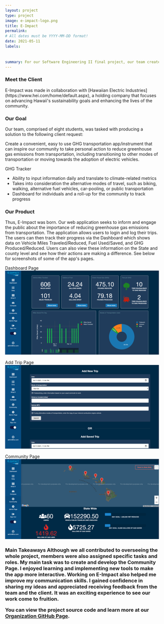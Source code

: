 ```yaml
---
layout: project
type: project
image: e-impact-logo.png
title: E-Impact
permalink: 
# All dates must be YYYY-MM-DD format!
date: 2021-05-11
labels:


summary: For our Software Engineering II final project, our team created E-Impact, a web application that aims to inspire the community to take personal action to reduce greenhouse gas emissions from transportation.
---
```


<h3>Meet the Client</h3>
E-Impact was made in collaboration with [Hawaiian Electric Industries](https://www.hei.com/home/default.aspx), a holding company that focuses on advancing Hawaii's sustainability goals and enhancing the lives of the community.

<h3>Our Goal</h3>
Our team, comprised of eight students, was tasked with producing a solution to the following client request:

Create a convenient, easy to use GHG transportation app/instrument that can inspire our community to take personal action to reduce greenhouse gas emissions from transportation, including transitioning to other modes of transportation or moving towards the adoption of electric vehicles.

GHG Tracker
  - Ability to input information daily and translate to climate-related metrics
  - Takes into consideration the alternative modes of travel, such as biking, walking, alternative fuel vehicles, car-pooling, or public transportation
  - Dashboard for individuals and a roll-up for the community to track progress

<h3>Our Product</h3>
Thus, E-Impact was born. Our web application seeks to inform and engage the public about the importance of reducing greenhouse gas emissions from transportation. The application allows users to login and log their trips. The users can then track their progress via the Dashboard which shows data on Vehicle Miles Traveled/Reduced, Fuel Used/Saved, and GHG Produced/Reduced. Users can also view these information on the State and county level and see how their actions are making a difference. See below for screenshots of some of the app's pages.

Dashboard Page
<img class="ui image" src="../images/dashboard.png">

Add Trip Page
<img class="ui image" src="../images/add-trip.png">

Community Page
<img class="ui image" src="../images/community.png">

<h3>Main Takeaways</h>
Although we all contributed to overseeing the whole project, members were also assigned specific tasks and roles. My main task was to create and develop the Community Page. I enjoyed learning and implementing new tools to make the app more interactive. Working on E-Impact also helped me improve my communication skills. I gained confidence in sharing my ideas and appreciated receiving feedback from the team and the client. It was an exciting experience to see our work come to fruition.

You can view the project source code and learn more at our [Organization GitHub Page](https://environment-overflow.github.io./).
